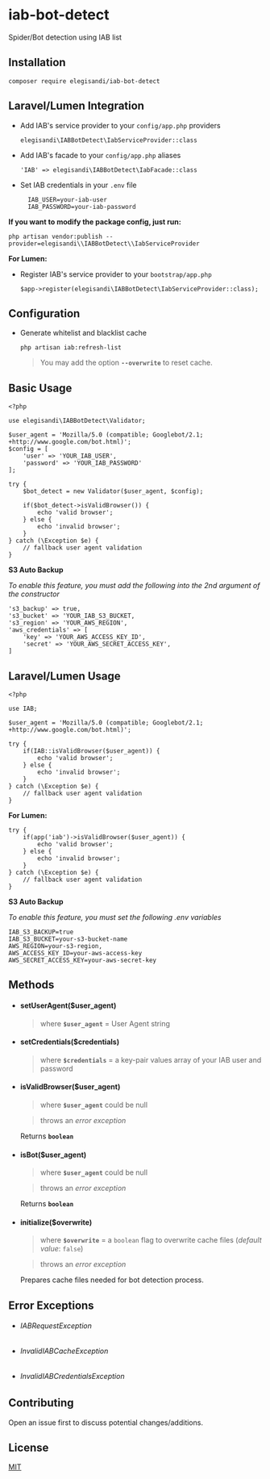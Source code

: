 # iab-bot-detect
Spider/Bot detection using IAB list

## Installation

    composer require elegisandi/iab-bot-detect

## Laravel/Lumen Integration

- Add IAB's service provider to your `config/app.php` providers

      elegisandi\IABBotDetect\IabServiceProvider::class

- Add IAB's facade to your `config/app.php` aliases

      'IAB' => elegisandi\IABBotDetect\IabFacade::class
      
- Set IAB credentials in your `.env` file

        IAB_USER=your-iab-user
        IAB_PASSWORD=your-iab-password

**If you want to modify the package config, just run:**

    php artisan vendor:publish --provider=elegisandi\\IABBotDetect\\IabServiceProvider

**For Lumen:**

- Register IAB's service provider to your `bootstrap/app.php`

      $app->register(elegisandi\IABBotDetect\IabServiceProvider::class);      

## Configuration

- Generate whitelist and blacklist cache

      php artisan iab:refresh-list

    > You may add the option **`--overwrite`** to reset cache.

## Basic Usage

    <?php
    
    use elegisandi\IABBotDetect\Validator;
    
    $user_agent = 'Mozilla/5.0 (compatible; Googlebot/2.1; +http://www.google.com/bot.html)';
    $config = [
        'user' => 'YOUR_IAB_USER',
        'password' => 'YOUR_IAB_PASSWORD'
    ];
    
    try {
        $bot_detect = new Validator($user_agent, $config);
            
        if($bot_detect->isValidBrowser()) {
            echo 'valid browser';
        } else {
            echo 'invalid browser';
        }
    } catch (\Exception $e) {
        // fallback user agent validation
    }

**S3 Auto Backup**

_To enable this feature, you must add the following into the 2nd argument of the constructor_

    's3_backup' => true,
    's3_bucket' => 'YOUR_IAB_S3_BUCKET,
    's3_region' => 'YOUR_AWS_REGION',
    'aws_credentials' => [
        'key' => 'YOUR_AWS_ACCESS_KEY_ID',
        'secret' => 'YOUR_AWS_SECRET_ACCESS_KEY',
    ]

## Laravel/Lumen Usage

    <?php
    
    use IAB;
    
    $user_agent = 'Mozilla/5.0 (compatible; Googlebot/2.1; +http://www.google.com/bot.html)';
    
    try {
        if(IAB::isValidBrowser($user_agent)) {
            echo 'valid browser';
        } else {
            echo 'invalid browser';
        }
    } catch (\Exception $e) {
        // fallback user agent validation
    }
    
**For Lumen:**
    
    try {
        if(app('iab')->isValidBrowser($user_agent)) {
            echo 'valid browser';
        } else {
            echo 'invalid browser';
        }
    } catch (\Exception $e) {
        // fallback user agent validation
    }

**S3 Auto Backup**

_To enable this feature, you must set the following .env variables_

    IAB_S3_BACKUP=true
    IAB_S3_BUCKET=your-s3-bucket-name
    AWS_REGION=your-s3-region,
    AWS_ACCESS_KEY_ID=your-aws-access-key
    AWS_SECRET_ACCESS_KEY=your-aws-secret-key

## Methods

- #### setUserAgent($user_agent)
    > where **`$user_agent`** = User Agent string
    
- #### setCredentials($credentials)
    > where **`$credentials`** = a key-pair values array of your IAB user and password
    
- #### isValidBrowser($user_agent)
    > where **`$user_agent`** could be null
    
    > throws an _error exception_
    
    Returns **`boolean`**
    
- #### isBot($user_agent)
    > where **`$user_agent`** could be null
    
    > throws an _error exception_
    
    Returns **`boolean`**
    
- #### initialize($overwrite)
    > where **`$overwrite`** = a `boolean` flag to overwrite cache files (_default value_: `false`)
    
    > throws an _error exception_
    
    Prepares cache files needed for bot detection process.
    
## Error Exceptions

- ###### IABRequestException
- ###### InvalidIABCacheException
- ###### InvalidIABCredentialsException

## Contributing

Open an issue first to discuss potential changes/additions.

## License

[MIT](https://github.com/elegisandi/iab-bot-detect/blob/master/LICENSE)
